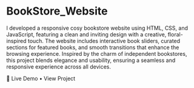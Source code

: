 # BookStore_Website
I developed a responsive cosy bookstore website using HTML, CSS, and JavaScript, featuring a clean and inviting design with a creative, floral-inspired touch. The website includes interactive book sliders, curated sections for featured books, and smooth transitions that enhance the browsing experience. Inspired by the charm of independent bookstores, this project blends elegance and usability, ensuring a seamless and responsive experience across all devices.

🔗 Live Demo • View Project
